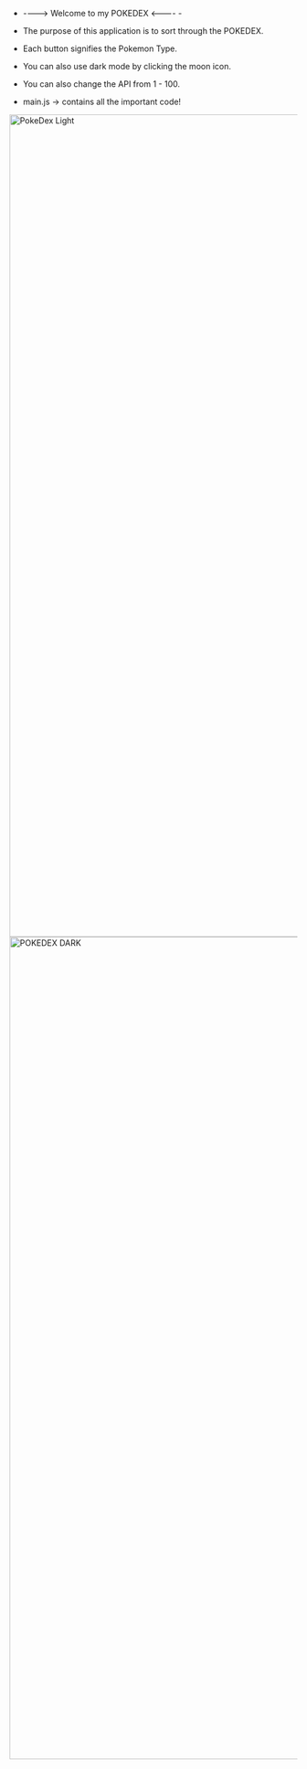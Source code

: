 - ----> Welcome to my POKEDEX <---- - 

- The purpose of this application is to sort through the POKEDEX. 

- Each button signifies the Pokemon Type.

- You can also use dark mode by clicking the moon icon.

- You can also change the API from 1 - 100.

- main.js -> contains all the important code!

 <img width="1440" alt="PokeDex Light" src="https://github.com/Pearlwonder/FinalProject1/assets/86245016/61e6ed26-0413-46fc-afd8-fd6d52525f3c">

 <img width="1440" alt="POKEDEX DARK" src="https://github.com/Pearlwonder/FinalProject1/assets/86245016/aed60f77-bd76-498b-9581-7c52194d0c71">
